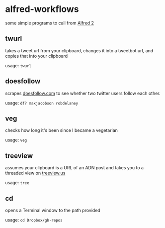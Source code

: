 # alfred-workflows

some simple programs to call from [Alfred 2](http://alfredapp.com)

## twurl

takes a tweet url from your clipboard, changes it into a tweetbot url, and copies that into your clipboard

usage: `twurl`

## doesfollow

scrapes [doesfollow.com](http://doesfollow.com) to see whether two twitter users follow each other.

usage: `df? maxjacobson robdelaney`

## veg

checks how long it's been since I became a vegetarian

usage: `veg`

## treeview

assumes your clipboard is a URL of an ADN post and takes you to a threaded view on [treeview.us](http://treeview.us)

usage: `tree`

## cd

opens a Terminal window to the path provided

usage: `cd Dropbox/gh-repos`
